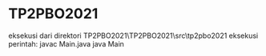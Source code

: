 # TP2PBO2021
 eksekusi dari direktori TP2PBO2021\TP2PBO2021\src\tp2pbo2021
 eksekusi perintah:
 javac Main.java
 java Main
